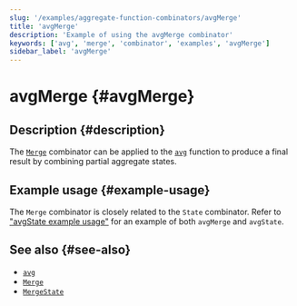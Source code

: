```yaml
---
slug: '/examples/aggregate-function-combinators/avgMerge'
title: 'avgMerge'
description: 'Example of using the avgMerge combinator'
keywords: ['avg', 'merge', 'combinator', 'examples', 'avgMerge']
sidebar_label: 'avgMerge'
---
```


# avgMerge {#avgMerge}

## Description {#description}

The [`Merge`](/sql-reference/aggregate-functions/combinators#-state) combinator
can be applied to the [`avg`](/sql-reference/aggregate-functions/reference/avg)
function to produce a final result by combining partial aggregate states.

## Example usage {#example-usage}

The `Merge` combinator is closely related to the `State` combinator. Refer to 
["avgState example usage"](/examples/aggregate-function-combinators/avgState/#example-usage)
for an example of both `avgMerge` and `avgState`.

## See also {#see-also}
- [`avg`](/sql-reference/aggregate-functions/reference/avg)
- [`Merge`](/sql-reference/aggregate-functions/combinators#-merge)
- [`MergeState`](/sql-reference/aggregate-functions/combinators#-mergestate)
